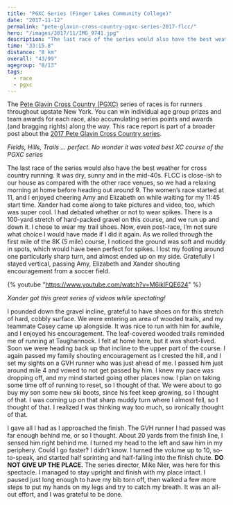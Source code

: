 ```yaml
---
title: "PGXC Series (Finger Lakes Community College)"
date: "2017-11-12"
permalink: "pete-glavin-cross-country-pgxc-series-2017-flcc/"
hero: "/images/2017/11/IMG_9741.jpg"
description: "The last race of the series would also have the best weather for cross country running. It was dry, sunny and in the mid-40s."
time: "33:15.8"
distance: "8 km"
overall: "43/99"
agegroup: "8/13"
tags:
  - race
  - pgxc
---
```


The [Pete Glavin Cross Country (PGXC)](http://www.gvh.net/pete-glavin-xc-series) series of races is for runners throughout upstate New York. You can win individual age group prizes and team awards for each race, also accumulating series points and awards (and bragging rights) along the way. This race report is part of a broader post about the [2017 Pete Glavin Cross Country series](/pete-glavin-cross-country-pgxc-series-2017/).

_Fields, Hills, Trails … perfect. No wonder it was voted best XC course of the PGXC series_

The last race of the series would also have the best weather for cross country running. It was dry, sunny and in the mid-40s. FLCC is close-ish to our house as compared with the other race venues, so we had a relaxing morning at home before heading out around 9. The women’s race started at 11, and I enjoyed cheering Amy and Elizabeth on while waiting for my 11:45 start time. Xander had come along to take pictures and video, too, which was super cool. I had debated whether or not to wear spikes. There is a 100-yard stretch of hard-packed gravel on this course, and we run up and down it. I chose to wear my trail shoes. Now, even post-race, I’m not sure what choice I would have made if I did it again. As we rolled through the first mile of the 8K (5 mile) course, I noticed the ground was soft and muddy in spots, which would have been perfect for spikes. I lost my footing around one particularly sharp turn, and almost ended up on my side. Gratefully I stayed vertical, passing Amy, Elizabeth and Xander shouting encouragement from a soccer field.

{% youtube "https://www.youtube.com/watch?v=M6iklFQE624" %}

_Xander got this great series of videos while spectating!_

I pounded down the gravel incline, grateful to have shoes on for this stretch of hard, cobbly surface. We were entering an area of wooded trails, and my teammate Casey came up alongside. It was nice to run with him for awhile, and I enjoyed his encouragement. The leaf-covered wooded trails reminded me of running at Taughannock. I felt at home here, but it was short-lived. Soon we were heading back up that incline to the upper part of the course. I again passed my family shouting encouragement as I crested the hill, and I set my sights on a GVH runner who was just ahead of me. I passed him just around mile 4 and vowed to not get passed by him. I knew my pace was dropping off, and my mind started going other places now. I plan on taking some time off of running to reset, so I thought of that. We were about to go buy my son some new ski boots, since his feet keep growing, so I thought of that. I was coming up on that sharp muddy turn where I almost fell, so I thought of that. I realized I was thinking way too much, so ironically thought of that.

I gave all I had as I approached the finish. The GVH runner I had passed was far enough behind me, or so I thought. About 20 yards from the finish line, I sensed him right behind me. I turned my head to the left and saw him in my periphery. Could I go faster? I didn’t know. I turned the volume up to 10, so-to-speak, and started half sprinting and half-falling into the finish chute. **DO NOT GIVE UP THE PLACE.** The series director, Mike Nier, was here for this spectacle. I managed to stay upright and finish with my place intact. I paused just long enough to have my bib torn off, then walked a few more steps to put my hands on my legs and try to catch my breath. It was an all-out effort, and I was grateful to be done.
